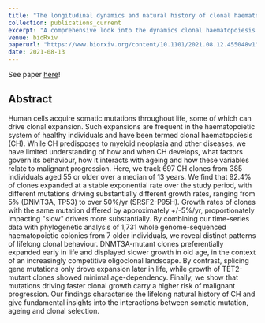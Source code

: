 ```yaml
---
title: "The longitudinal dynamics and natural history of clonal haematopoiesis"
collection: publications_current
excerpt: "A comprehensive look into the dynamics clonal haematopoiesis in older individuals using targetted longitudinal sequencing for over 300 individuals and phylogenetic and phylodynamic analysis of seven single-cell-derived haematopoietic trees"
venue: bioRxiv 
paperurl: "https://www.biorxiv.org/content/10.1101/2021.08.12.455048v1"
date: 2021-08-13
---
```


See paper <u><a href="{{page.paperurl}}">here</a></u>!

## Abstract

Human cells acquire somatic mutations throughout life, some of which can drive clonal expansion. Such expansions are frequent in the haematopoietic system of healthy individuals and have been termed clonal haematopoiesis (CH). While CH predisposes to myeloid neoplasia and other diseases, we have limited understanding of how and when CH develops, what factors govern its behaviour, how it interacts with ageing and how these variables relate to malignant progression. Here, we track 697 CH clones from 385 individuals aged 55 or older over a median of 13 years. We find that 92.4% of clones expanded at a stable exponential rate over the study period, with different mutations driving substantially different growth rates, ranging from 5% (DNMT3A, TP53) to over 50%/yr (SRSF2-P95H). Growth rates of clones with the same mutation differed by approximately +/-5%/yr, proportionately impacting "slow" drivers more substantially. By combining our time-series data with phylogenetic analysis of 1,731 whole genome-sequenced haematopoietic colonies from 7 older individuals, we reveal distinct patterns of lifelong clonal behaviour. DNMT3A-mutant clones preferentially expanded early in life and displayed slower growth in old age, in the context of an increasingly competitive oligoclonal landscape. By contrast, splicing gene mutations only drove expansion later in life, while growth of TET2-mutant clones showed minimal age-dependency. Finally, we show that mutations driving faster clonal growth carry a higher risk of malignant progression. Our findings characterise the lifelong natural history of CH and give fundamental insights into the interactions between somatic mutation, ageing and clonal selection.
